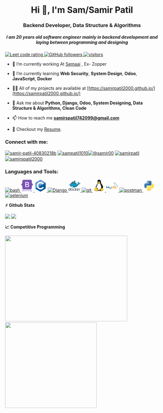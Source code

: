 <h1 align="center">Hi 👋, I'm Sam/Samir Patil</h1>
<h3 align="center">Backend Developer, Data Structure & Algorithms</h3>
<h5 align="center"> I am 20 years old software engineer mainly in backend development and laying between programming and designing </h4>

<p align="left">
  <a href="https://leetcode.com/samirpatil2000/">
    <img src="https://cp-logo.vercel.app/leetcode/samirpatil2000" alt="Leet code rating" />
  </a>
  </a>
  <a href="https://github.com/samirpatil2000?tab=followers">
    <img alt="GitHub followers" src="https://img.shields.io/github/followers/samirpatil2000?color=green&logo=github">
  </a>
  <a href="https://github.com/samirpatil2000/">
    <img src="https://komarev.com/ghpvc/?username=samirpatil2000" alt="visitors" />
  </a>

</p>

- 🔭 I’m currently working At [Semaai](https://www.semaai.com/)
, Ex- Zopper
- 🌱 I’m currently learning **Web Security**, **System Design**, **Odoo**, **JavaScript**, **Docker**

- 👨‍💻 All of my projects are available at [https://samirpatil2000.github.io/](https://samirpatil2000.github.io/)

- 💬 Ask me about **Python, Django, Odoo, System Designing, Data Structure & Algorithms, Clean Code**

- 📫 How to reach me **samirspatil742099@gmail.com**

- 📝 Checkout my [Resume](https://drive.google.com/file/d/1qUeEF2elDLRtwq7IhMusXgoAXYwep6tu/view?usp=sharing).

<h3 align="left">Connect with me:</h3>
<p align="left">
<a href="https://linkedin.com/in/samir-patil-40830218b" target="blank"><img align="center" src="https://raw.githubusercontent.com/rahuldkjain/github-profile-readme-generator/master/src/images/icons/Social/linked-in-alt.svg" alt="samir-patil-40830218b" height="30" width="40" /></a>
<a href="https://instagram.com/sampatil1010" target="blank"><img align="center" src="https://raw.githubusercontent.com/rahuldkjain/github-profile-readme-generator/master/src/images/icons/Social/instagram.svg" alt="sampatil1010" height="30" width="40" /></a><a href="https://medium.com/@samir00" target="blank"><img align="center" src="https://raw.githubusercontent.com/rahuldkjain/github-profile-readme-generator/master/src/images/icons/Social/medium.svg" alt="@samir00" height="30" width="40" /></a>
<a href="https://www.hackerrank.com/samirpatil" target="blank"><img align="center" src="https://raw.githubusercontent.com/rahuldkjain/github-profile-readme-generator/master/src/images/icons/Social/hackerrank.svg" alt="samirpatil" height="30" width="40" /></a>
<a href="https://www.leetcode.com/samirpatil2000" target="blank"><img align="center" src="https://raw.githubusercontent.com/rahuldkjain/github-profile-readme-generator/master/src/images/icons/Social/leet-code.svg" alt="samirspatil2000" height="30" width="40" /></a>
</p>

<h3 align="left">Languages and Tools:</h3>
<p align="left"> <a href="https://www.gnu.org/software/bash/" target="_blank"> <img src="https://www.vectorlogo.zone/logos/gnu_bash/gnu_bash-icon.svg" alt="bash" width="40" height="40"/> </a> <a href="https://getbootstrap.com" target="_blank"> <img src="https://raw.githubusercontent.com/devicons/devicon/master/icons/bootstrap/bootstrap-plain-wordmark.svg" alt="bootstrap" width="40" height="40"/> </a> <a href="https://www.cprogramming.com/" target="_blank"> <img src="https://raw.githubusercontent.com/devicons/devicon/master/icons/c/c-original.svg" alt="c" width="40" height="40"/> </a> <a href="https://www.w3schools.com/cpp/" target="_blank">
<img width="40" height="40" src="https://github.com/sudiptob2/sudiptob2/blob/main/img/django-plain-wordmark.svg" alt="Django" href="https://www.djangoproject.com/" target="_blank">
<img src="https://raw.githubusercontent.com/devicons/devicon/master/icons/docker/docker-original-wordmark.svg" alt="docker" width="40" height="40"/> </a> <a href="https://git-scm.com/" target="_blank"> <img src="https://www.vectorlogo.zone/logos/git-scm/git-scm-icon.svg" alt="git" width="40" height="40"/> </a> <a href="https://www.linux.org/" target="_blank"> <img src="https://raw.githubusercontent.com/devicons/devicon/master/icons/linux/linux-original.svg" alt="linux" width="40" height="40"/> </a> <a href="https://www.mysql.com/" target="_blank"> <img src="https://raw.githubusercontent.com/devicons/devicon/master/icons/mysql/mysql-original-wordmark.svg" alt="mysql" width="40" height="40"/> </a> <a href="https://postman.com" target="_blank"> <img src="https://www.vectorlogo.zone/logos/getpostman/getpostman-icon.svg" alt="postman" width="40" height="40"/> </a> <a href="https://www.python.org" target="_blank"> <img src="https://raw.githubusercontent.com/devicons/devicon/master/icons/python/python-original.svg" alt="python" width="40" height="40"/> </a> <a href="https://www.selenium.dev" target="_blank"> <img src="https://raw.githubusercontent.com/detain/svg-logos/780f25886640cef088af994181646db2f6b1a3f8/svg/selenium-logo.svg" alt="selenium" width="40" height="40"/> </a> </p>


<b>⚡ Github Stats</b>
<p float="left">
<img height="180em" src="https://github-readme-stats.vercel.app/api?username=samirpatil2000&show_icons=true&hide_border=true&&count_private=true&include_all_commits=true" /> 
<img height="180em" src="https://github-readme-stats.vercel.app/api/top-langs/?username=samirpatil2000&show_icons=true&hide_border=true&layout=compact&langs_count=8"/>
</p>

<b>&#128200; Competitive Programming</b>
<p float="left">
<img height="280em" width="400em" src="https://leetcode.card.workers.dev/samirpatil2000?cache=0" />
<img height="280em" width="300em" src="https://geeks-for-geeks-stats-api-napiyo.vercel.app/?userName=samirspatil742099" />
</p>
